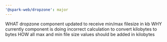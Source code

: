 ```yaml
---
'@spark-web/dropzone': major
---
```


WHAT dropzone component updated to receive min/max filesize in kb
WHY currently component is doing incorrect calculation to convert kilobytes to bytes
HOW all max and min file size values should be added in kilobytes